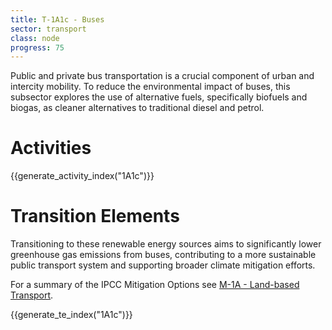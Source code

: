 ```yaml
---
title: T-1A1c - Buses
sector: transport
class: node
progress: 75
---
```




Public and private bus transportation is a crucial component of urban and intercity mobility. To reduce the environmental impact of buses, this subsector explores the use of alternative fuels, specifically biofuels and biogas, as cleaner alternatives to traditional diesel and petrol. 

# Activities

{{generate_activity_index("1A1c")}}


# Transition Elements

Transitioning to these renewable energy sources aims to significantly lower greenhouse gas emissions from buses, contributing to a more sustainable public transport system and supporting broader climate mitigation efforts.

For a summary of the IPCC Mitigation Options see [M-1A - Land-based Transport](/2-ipcc-mitigation-options/1-transport/1a-land-based-transport/index.md).


{{generate_te_index("1A1c")}}



